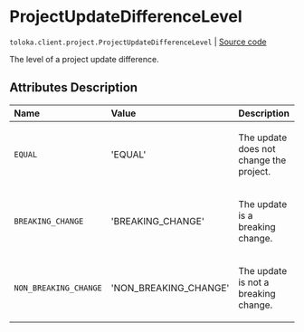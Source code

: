 # ProjectUpdateDifferenceLevel
`toloka.client.project.ProjectUpdateDifferenceLevel` | [Source code](https://github.com/Toloka/toloka-kit/blob/v1.2.2/src/client/project/__init__.py#L261)

The level of a project update difference.

## Attributes Description

| Name | Value | Description |
| :------| :-----------| :----------| 
`EQUAL`|'EQUAL'|<p>The update does not change the project.</p>
`BREAKING_CHANGE`|'BREAKING_CHANGE'|<p>The update is a breaking change.</p>
`NON_BREAKING_CHANGE`|'NON_BREAKING_CHANGE'|<p>The update is not a breaking change.</p>
